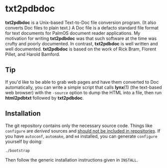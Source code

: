 # txt2pdbdoc

**txt2pdbdoc** is a Unix-based Text-to-Doc file conversion program.
(It also converts Doc files to plain text.)
A Doc file is a defacto standard file format
for text documents for PalmOS document reader applications.
My motivation for writing **txt2pdbdoc** was that such software at the time
was crufty and poorly documented.
In contrast,
**txt2pdbdoc** is well written and well documented.
**txt2pdbdoc** is based on the work of
Rick Bram, Florent Pillet, and Harold Bamford.

## Tip

If you'd like to be able to grab web pages
and have them converted to Doc automatically,
you can write a simple script that calls **lynx**(1)
(the text-based web browser)
with the `-source` option to dump the HTML into a file,
then run **html2pdbtxt**
followed by **txt2pdbdoc**.

## Installation

The git repository contains only the necessary source code.
Things like `configure` are _derived_ sources and
[should not be included in repositories](http://stackoverflow.com/a/18732931).
If you have `autoconf`, `automake`, and `m4` installed,
you can generate `configure` yourself by doing:

    ./bootstrap

Then follow the generic installation instructions given in `INSTALL`.
